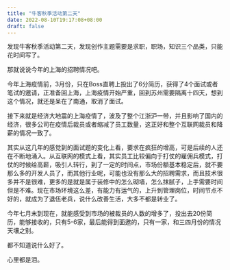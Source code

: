 ```yaml
---
title: "牛客秋季活动第二天"
date: 2022-08-10T19:17:08+08:00
draft: false
---
```


发现牛客秋季活动第二天，发现创作主题需要是求职，职场，知识三个品类，只能花时间写了。

那就说说今年的上海的招聘情况吧。

今年上海疫情前，3月份，只在Boss直聘上投出了6分简历，获得了4个面试或者笔试的邀请，正准备回上海，上海疫情开始严重，回到苏州需要隔离十四天，想到这个情况，就还是呆在了南通，取消了面试。

接下来就是经济大地震的上海疫情了，波及了整个江浙沪一带，并且影响了国内的经济，很多公司在疫情后裁员或者缩减了员工数量，这正好和整个互联网裁员和降薪的情况一致了。



其实从这几年的感觉到的面试题的变化上看，要求在疯狂的增高，可是后续的人还在不断地涌入。从互联网的模式上看，其实员工比较偏向于打仗的雇佣兵模式，打仗的时候给高薪，吸引人转行，到了一定的时间点，市场份额基本稳定后，就不要那么多的开发人员了，而其他行业呢，可能也没有那么大的招聘需求，而且技术很多并不是很难，更多的是就是属于装修中的怎么砌墙，怎么抹腻子，上手需要时间但是不难。现在市场环境这么差，有能力有运气的，上升到管理岗位，时间节点不好的，就成为了退伍老兵，说什么改善生活，大多不都是转业了。



今年七月末到现在，就能感受到市场的被裁员的人数的增多了，投出去20份简历，能够接收的，只有5-6家，最后能得到面邀的，只有一家，和三四月份的情况天壤之别。

都不知道说什么好了。

心里都是泪。

